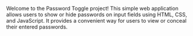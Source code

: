 Welcome to the Password Toggle project! 
This simple web application allows users to show or hide passwords on input fields using HTML, CSS, and JavaScript. 
It provides a convenient way for users to view or conceal their entered passwords.
